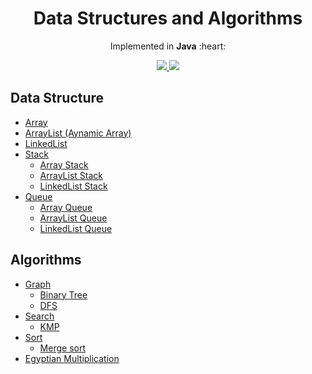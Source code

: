 <h1 align="center">Data Structures and Algorithms</h1>
<p align="center">Implemented in <b>Java</b> :heart:</p>

<p align="center">
  <a href="https://github.com/HouariZegai/DataStructuresAndAlgorithms/blob/master/LICENSE">
    <img src="https://img.shields.io/badge/license-MIT-blue.svg">
  </a>
  <a href="https://www.java.com">
    <img src="https://img.shields.io/badge/Java-8-red.svg">
  </a>
</p>

## Data Structure
* [Array](src/main/java/com/houarizegai/datastructure/array/dynamic)
* [ArrayList (Aynamic Array)](src/main/java/com/houarizegai/datastructure/array/dynamic)
* [LinkedList](src/main/java/com/houarizegai/datastructure/)
* [Stack](src/main/java/com/houarizegai/datastructure/stack)
  * [Array Stack](src/main/java/com/houarizegai/datastructure/stack/array)
  * [ArrayList Stack](src/main/java/com/houarizegai/datastructure/stack/dynamicarray)
  * [LinkedList Stack](src/main/java/com/houarizegai/datastructure/stack/linkedlist)
* [Queue](src/main/java/com/houarizegai/datastructure/queue)
  * [Array Queue](src/main/java/com/houarizegai/datastructure/queue/array)
  * [ArrayList Queue](src/main/java/com/houarizegai/datastructure/queue/dynamicarray)
  * [LinkedList Queue](src/main/java/com/houarizegai/datastructure/queue/linkedlist)


## Algorithms
* [Graph](src/main/java/com/houarizegai/algorithms/graph)
  * [Binary Tree](src/main/java/com/houarizegai/algorithms/graph/binary_tree)
  * [DFS](src/main/java/com/houarizegai/algorithms/graph/dfs)
* [Search](src/main/java/com/houarizegai/algorithms/search)
  * [KMP](src/main/java/com/houarizegai/algorithms/search/kmp)
* [Sort](src/main/java/com/houarizegai/algorithms/sort)
  * [Merge sort](src/main/java/com/houarizegai/algorithms/sort/mergesort)
* [Egyptian Multiplication](src/main/java/com/houarizegai/algorithms/egyptian_multiplication)
